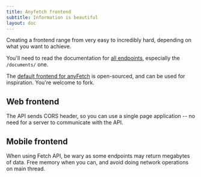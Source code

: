 ```yaml
---
title: Anyfetch frontend
subtitle: Information is beautiful
layout: doc
---
```


Creating a frontend range from very easy to incredibly hard, depending on what you want to achieve.

You'll need to read the documentation for [all endpoints](/endpoints), especially the `/documents/` one.


The [default frontend for anyFetch](https://github.com/Papiel/anyfetch.com) is open-sourced, and can be used for inspiration. You're welcome to fork.

## Web frontend
The API sends CORS header, so you can use a single page application -- no need for a server to communicate with the API.


## Mobile frontend
When using Fetch API, be wary as some endpoints may return megabytes of data. Free memory when you can, and avoid doing network operations on main thread.
